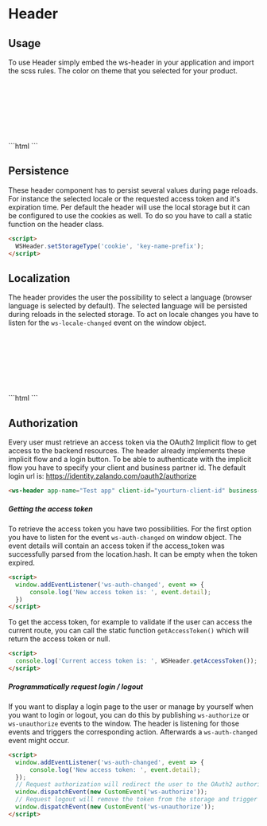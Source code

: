# Header
<!---
General
All of our applications in Zalando requires a header, an authorization mechanism based on OAuth2 and most likely a localization for German and English users. To reduce the redundancy and effort every team had, we created a header component which ships all necessary features. You can set the application name, navigation links, listen on locale and authentication changes.
-->
## Usage
To use Header simply embed the ws-header in your application and import the scss rules. The color on theme that you selected for your product.
<div style="position: relative; overflow: hidden; padding-bottom: 120px">
  <ws-header appName="Demo Page" links.bind="[{label: 'Link', href: 'LinkValue', onClick: log},{label: 'Link2',href: '2222',children: [{label: 'Sub link 1', href: 'Go go app 1'},{label: 'Sub link 1', href: 'Go go app 1'}]}]"></ws-header>
</div>
```html
<ws-header
  appName="Demo Page"
  businessPartnerId="business-partner-id"
  clientId="youturn-client-id"
  links="{[
    {label: 'Link', href: 'LinkValue', onClick: (value) => console.log(value)},
    {
      label: 'Link2',
      href: '2222',
      children: [
        {label: 'Sub link 1', href: 'Go go app 1'},
        {label: 'Sub link 1', href: 'Go go app 1'}
      ]
    }
  ]}">
</ws-header>
```

## Persistence
These header component has to persist several values during page reloads. For instance the selected locale
or the requested access token and it's expiration time. Per default the header will use the local storage
but it can be configured to use the cookies as well. To do so you have to call a static function on the header class.
```html
<script>
  WSHeader.setStorageType('cookie', 'key-name-prefix');
</script>
```

## Localization
The header provides the user the possibility to select a language (browser language is selected by default). The selected
language will be persisted during reloads in the selected storage. To act on locale changes
you have to listen for the `ws-locale-changed` event on the window object.

<div style="position: relative; overflow: hidden; padding-bottom: 120px">
  <ws-header appName="Demo Page" ws-locale-changed.delegate="log('New locale is: ', $event.detail)"></ws-header>
</div>
```html
<ws-header appName="Demo Page"></ws-header>
<script>
  // To initialize your application specific localization get the current locale
  i18next.setLocale(WSHeader.getLocale());
  // To listen for locale changes bind a listener for ws-locale-changed
  window.addEventListener('ws-locale-changed', event => {
    console.log('New locale is: ', event.detail);
  });
</script>
```

## Authorization
Every user must retrieve an access token via the OAuth2 Implicit flow to get access to the backend resources.
The header already implements these implicit flow and a login button. To be able to authenticate with the
implicit flow you have to specify your client and business partner id. The default login url is: https://identity.zalando.com/oauth2/authorize
```html
<ws-header app-name="Test app" client-id="yourturn-client-id" business-partner-id="bpid"></ws-header>
```

##### Getting the access token
To retrieve the access token you have two possibilities. For the first option you have to
listen for the event `ws-auth-changed` on window object. The event details will contain an access token
if the access_token was successfully parsed from the location.hash. It can be empty when the token expired.
```html
<script>
  window.addEventListener('ws-auth-changed', event => {
      console.log('New access token is: ', event.detail);
  })
</script>
```

To get the access token, for example to validate if the user can access the current route, you can call
the static function `getAccessToken()` which will return the access token or null.
```html
<script>
  console.log('Current access token is: ', WSHeader.getAccessToken());
</script>
```

##### Programmatically request login / logout
If you want to display a login page to the user or manage by yourself when you want to login or logout,
you can do this by publishing `ws-authorize` or `ws-unauthorize` events to the window. The header is
listening for those events and triggers the corresponding action. Afterwards a `ws-auth-changed` event might occur.
```html
<script>
  window.addEventListener('ws-auth-changed', event => {
      console.log('New access token: ', event.detail);
  });
  // Request authorization will redirect the user to the OAuth2 authorize page
  window.dispatchEvent(new CustomEvent('ws-authorize'));
  // Request logout will remove the token from the storage and trigger a ws-auth-changed event
  window.dispatchEvent(new CustomEvent('ws-unauthorize'));
</script>
```
